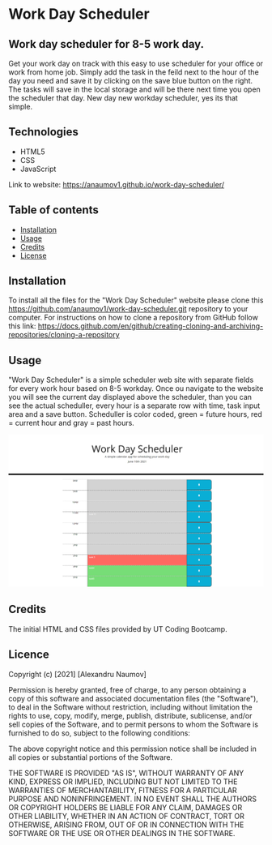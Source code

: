 # Work Day Scheduler

## Work day scheduler for 8-5 work day.
Get your work day on track with this easy to use scheduler for your office or work from home job.
Simply add the task in the feild next to the hour of the day you need and save it by clicking on the save blue button on the right. The tasks will save in the local storage and will be there next time you open the scheduler that day. New day new workday scheduler, yes its that simple.

## Technologies 
* HTML5
* CSS
* JavaScript

Link to website: https://anaumov1.github.io/work-day-scheduler/


## Table of contents
* [Installation](#installation)
* [Usage](#usage)
* [Credits](#credits)
* [License](#license)

## Installation

To install all the files for the "Work Day Scheduler" website please clone this https://github.com/anaumov1/work-day-scheduler.git repository to your computer. For instructions on how to clone a repository from GitHub follow this link: https://docs.github.com/en/github/creating-cloning-and-archiving-repositories/cloning-a-repository

## Usage

"Work Day Scheduler" is a simple scheduler web site with separate fields for every work hour based on 8-5 workday. Once ou navigate to the website you will see the current day displayed above the scheduler, than you can see the actual scheduller, every hour is a separate row with time, task input area and a save button.
Scheduller is color coded, green = future hours, red = current hour and gray = past hours.

![alt text](assets/images/screenshot.png)

## Credits
The initial HTML and CSS files provided by UT Coding Bootcamp.

## Licence

Copyright (c) [2021] [Alexandru Naumov]

Permission is hereby granted, free of charge, to any person obtaining a copy
of this software and associated documentation files (the "Software"), to deal
in the Software without restriction, including without limitation the rights
to use, copy, modify, merge, publish, distribute, sublicense, and/or sell
copies of the Software, and to permit persons to whom the Software is
furnished to do so, subject to the following conditions:

The above copyright notice and this permission notice shall be included in all
copies or substantial portions of the Software.

THE SOFTWARE IS PROVIDED "AS IS", WITHOUT WARRANTY OF ANY KIND, EXPRESS OR
IMPLIED, INCLUDING BUT NOT LIMITED TO THE WARRANTIES OF MERCHANTABILITY,
FITNESS FOR A PARTICULAR PURPOSE AND NONINFRINGEMENT. IN NO EVENT SHALL THE
AUTHORS OR COPYRIGHT HOLDERS BE LIABLE FOR ANY CLAIM, DAMAGES OR OTHER
LIABILITY, WHETHER IN AN ACTION OF CONTRACT, TORT OR OTHERWISE, ARISING FROM,
OUT OF OR IN CONNECTION WITH THE SOFTWARE OR THE USE OR OTHER DEALINGS IN THE
SOFTWARE.
